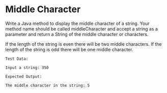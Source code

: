 # Middle Character

Write a Java method to display the middle character of a string. Your method name should be called middleCharacter and accept a string as a parameter and return a String of the middle character or characters.

If the length of the string is even there will be two middle characters.
If the length of the string is odd there will be one middle character.
```
Test Data:

Input a string: 350

Expected Output:

The middle character in the string: 5
```

